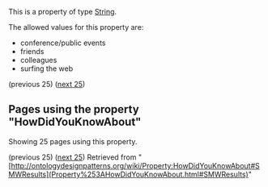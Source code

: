 This is a property of type [String](../Type/String "Type:String").


The allowed values for this property are:



* conference/public events
* friends
* colleagues
* surfing the web



  

(previous 25) ([next 25](http://ontologydesignpatterns.org/wiki/index.php?title=Property:HowDidYouKnowAbout&from=AlexConst%C3%A2ncio#SMWResults "Property:HowDidYouKnowAbout"))
## Pages using the property "HowDidYouKnowAbout"


Showing 25 pages using this property.


(previous 25) ([next 25](http://ontologydesignpatterns.org/wiki/index.php?title=Property:HowDidYouKnowAbout&from=AlexConst%C3%A2ncio#SMWResults "Property:HowDidYouKnowAbout"))
Retrieved from "[http://ontologydesignpatterns.org/wiki/Property:HowDidYouKnowAbout#SMWResults](Property%253AHowDidYouKnowAbout.html#SMWResults)"